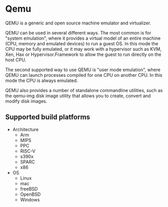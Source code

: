 # Qemu

QEMU is a generic and open source machine emulator and virtualizer.

QEMU can be used in several different ways. The most common is for "system emulation", where it provides a virtual model of an entire machine (CPU, memory and emulated devices) to run a guest OS. In this mode the CPU may be fully emulated, or it may work with a hypervisor such as KVM, Xen, Hax or Hypervisor.Framework to allow the guest to run directly on the host CPU.

The second supported way to use QEMU is "user mode emulation", where QEMU can launch processes compiled for one CPU on another CPU. In this mode the CPU is always emulated.

QEMU also provides a number of standalone commandline utilities, such as the qemu-img disk image utility that allows you to create, convert and modify disk images.

## Supported build platforms

- Architecture
    - Arm
    - MIPS
    - PPC
    - RISC-V
    - s390x
    - SPARC
    - x86
- OS
    - Linux
    - mac
    - freeBSD
    - OpenBSD
    - Windows